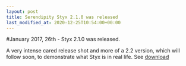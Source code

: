 ```yaml
---
layout: post
title: Serendipity Styx 2.1.0 was released
last_modified_at: 2020-12-25T10:54:00+00:00
---
```


#January 2017, 26th - Styx 2.1.0 was released.

A very intense cared release shot and more of a 2.2 version, which will follow soon, to demonstrate what Styx is in real life.
See [download](https://github.com/ophian/styx/releases/tag/2.1.0)